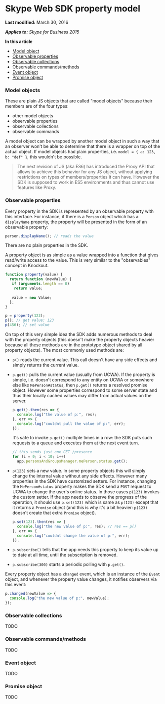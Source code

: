 # Skype Web SDK property model

 **Last modified:** March 30, 2016

 _**Applies to:** Skype for Business 2015_

 **In this article**  
- [Model object](#model)
- [Observable properties](#property)
- [Observable collections](#collection)
- [Observable commands/methods](#command)  
- [Event object](#event)
- [Promise object](#promise)

### Model objects
<a name="model"></a>

These are plain JS objects that are called "model objects" because their members are of the four types:

- other model objects
- observable properties
- observable collections 
- observable commands

A model object can be wrapped by another model object in such a way that an observer won't be able to determine that there is a wrapper on top of the actual object. If model objects had plain properties, i.e. `model = { a: 123, b: "def" }`, this wouldn't be possible.

>The next revision of JS (aka ES6) has introduced the Proxy API that allows to achieve this behavior for any JS object, without applying restrictions on types of members/properties it can have. However the SDK is supposed to work in ES5 environments and thus cannot use features like Proxy.

### Observable properties
<a name="property"></a>

Every property in the SDK is represented by an observable property with this interface. For instance, if there is a `Person` object which has a `displayName` property, the property will be presented in the form of an observable property:

```js
person.displayName(); // reads the value
```

There are no plain properties in the SDK.

A property object is as simple as a value wrapped into a function that gives read/write access to the value. This is very similar to the "observables" concept in Knockout.

```js
function property(value) {
  return function (newValue) {
   if (arguments.length == 0)
    return value;
   
   value = new Value;
  };
}

p = property(123);
p(); // get value: 123
p(456); // set value
```

On top of this very simple idea the SDK adds numerous methods to deal with the property objects (this doesn't make the property objects heavier because all these methods are in the prototype object shared by all property objects). The most commonly used methods are:

- `p()` reads the current value. This call doesn't have any side effects and simply returns the current value.
- `p.get()` pulls the current value (usually from UCWA). If the property is simple, i.e. doesn't correspond to any entity on UCWA or somewhere else like `MePerson#status`, then `p.get()` returns a resolved promise object. However some properties correspond to some server state and thus their locally cached values may differ from actual values on the server.

  ```js
  p.get().then(res => {
    console.log("the value of p:", res);
  }, err => {
    console.log("couldnt pull the value of p:", err);
  });
  ```
  
  It's safe to invoke `p.get()` multiple times in a row: the SDK puts such requests to a queue and executes them at the next event turn.
  
  ```js
  // this sends just one GET /presence
  for (i = 0; i < 10; i++)
    app.personsAndGroupsManager.mePerson.status.get();
  ```

- `p(123)` sets a new value. In some property objects this will simply change the internal value without any side effects. However many properties in the SDK have customized setters. For instance, changing the `MePerson#status` property makes the SDK send a `POST` request to UCWA to change the user's online status. In those cases `p(123)` invokes the custom setter. If the app needs to observe the progress of the operation, it should use `p.set(123)` which is same as `p(123)` except that it returns a `Promise` object (and this is why it's a bit heavier: `p(123)` doesn't create that extra `Promise` object).

   ```js
   p.set(123).then(res => {
     console.log("the new value of p:", res); // res == p()
   }, err => {
     console.log("couldnt change the value of p:", err);
   });
   ```

- `p.subscribe()` tells that the app needs this property to keep its value up to date at all time, until the subscription is removed.
- `p.subscribe(300)` starts a periodic polling with `p.get()`.

Every property object has a `changed` event, which is an instance of the `Event` object, and whenever the property value changes, it notifies observers via this event:

```js
p.changed(newValue => {
  console.log("the new value of p:", newValue);
});
```

### Observable collections
<a name="collection"></a>

TODO

### Observable commands/methods
<a name="command"></a>

TODO

### Event object
<a name="event"></a>

TODO

### Promise object
<a name="promise"></a>

TODO
